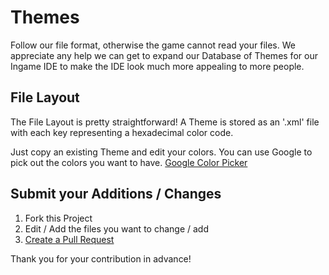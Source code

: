 # Themes

Follow our file format, otherwise the game cannot read your files.
We appreciate any help we can get to expand our Database of Themes for our Ingame IDE to make the IDE look much more appealing to more people.

## File Layout

The File Layout is pretty straightforward!
A Theme is stored as an '.xml' file with each key representing a hexadecimal color code.

Just copy an existing Theme and edit your colors.
You can use Google to pick out the colors you want to have.
[Google Color Picker](https://www.google.de/search?q=color+picker)

## Submit your Additions / Changes

1. Fork this Project
2. Edit / Add the files you want to change / add
3. [Create a Pull Request](https://github.com/TheBusyBiscuit/Slimefun5/pulls)

Thank you for your contribution in advance!
